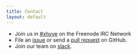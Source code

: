 ```yaml
---
title: Contact
layout: default
---
```


  * Join us in [#xhyve](irc://irc.freenode.net/xhyve) on the Freenode IRC Network
  * File an [issue](https://github.com/machyve/xhyve/issues/new) or send a [pull request](https://github.com/machyve/xhyve/compare) on GitHub.
  * Join our team on [slack](https://machyve.slack.com).
